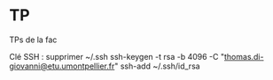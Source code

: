# TP
TPs de la fac

Clé SSH :
supprimer ~/.ssh
ssh-keygen -t rsa -b 4096 -C "thomas.di-giovanni@etu.umontpellier.fr"
ssh-add ~/.ssh/id_rsa
